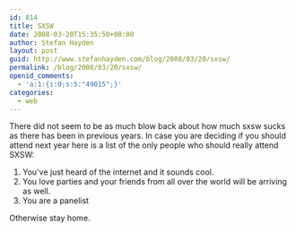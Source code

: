 ```yaml
---
id: 814
title: SXSW
date: 2008-03-20T15:35:50+00:00
author: Stefan Hayden
layout: post
guid: http://www.stefanhayden.com/blog/2008/03/20/sxsw/
permalink: /blog/2008/03/20/sxsw/
openid_comments:
  - 'a:1:{i:0;s:5:"49015";}'
categories:
  - web
---
```

There did not seem to be as much blow back about how much sxsw sucks as there has been in previous years. In case you are deciding if you should attend next year here is a list of the only people who should really attend SXSW:
<ol>
	<li>You've just heard of the internet and it sounds cool.</li>
	<li>You love parties and your friends from all over the world will be arriving as well.</li>
	<li>You are a panelist</li>
</ol>
Otherwise stay home.
